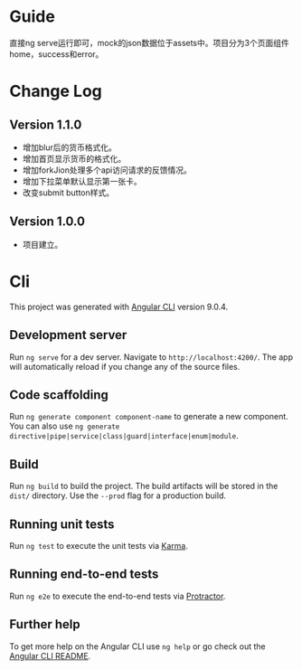 # Guide

直接ng serve运行即可，mock的json数据位于assets中。项目分为3个页面组件 home，success和error。

# Change Log

## Version 1.1.0

- 增加blur后的货币格式化。
- 增加首页显示货币的格式化。
- 增加forkJion处理多个api访问请求的反馈情况。
- 增加下拉菜单默认显示第一张卡。
- 改变submit button样式。

## Version 1.0.0

- 项目建立。

# Cli

This project was generated with [Angular CLI](https://github.com/angular/angular-cli) version 9.0.4.

## Development server

Run `ng serve` for a dev server. Navigate to `http://localhost:4200/`. The app will automatically reload if you change any of the source files.

## Code scaffolding

Run `ng generate component component-name` to generate a new component. You can also use `ng generate directive|pipe|service|class|guard|interface|enum|module`.

## Build

Run `ng build` to build the project. The build artifacts will be stored in the `dist/` directory. Use the `--prod` flag for a production build.

## Running unit tests

Run `ng test` to execute the unit tests via [Karma](https://karma-runner.github.io).

## Running end-to-end tests

Run `ng e2e` to execute the end-to-end tests via [Protractor](http://www.protractortest.org/).

## Further help

To get more help on the Angular CLI use `ng help` or go check out the [Angular CLI README](https://github.com/angular/angular-cli/blob/master/README.md).
